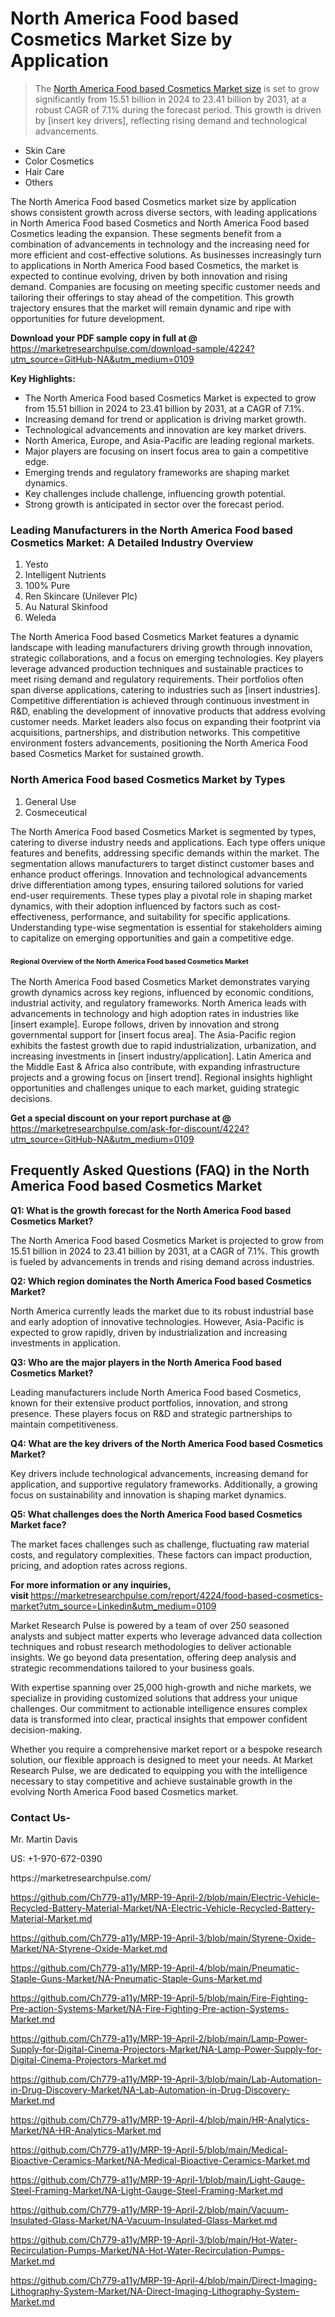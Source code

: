 <h1>North America Food based Cosmetics Market&nbsp;Size by Application</h1><blockquote><p>The <a href="https://marketresearchpulse.com/download-sample/4224?utm_source=GitHub-NA&amp;utm_medium=0109">North America Food based Cosmetics Market size</a> is set to grow significantly from 15.51 billion in 2024 to 23.41 billion by 2031, at a robust CAGR of 7.1% during the forecast period. This growth is driven by [insert key drivers], reflecting rising demand and technological advancements.</p></blockquote><ul><li>Skin Care <li> Color Cosmetics <li> Hair Care <li> Others</li></ul><p>The North America Food based Cosmetics market size by application shows consistent growth across diverse sectors, with leading applications in North America Food based Cosmetics and North America Food based Cosmetics leading the expansion. These segments benefit from a combination of advancements in technology and the increasing need for more efficient and cost-effective solutions. As businesses increasingly turn to applications in North America Food based Cosmetics, the market is expected to continue evolving, driven by both innovation and rising demand. Companies are focusing on meeting specific customer needs and tailoring their offerings to stay ahead of the competition. This growth trajectory ensures that the market will remain dynamic and ripe with opportunities for future development.</p><p><strong>Download your PDF sample copy in full at @ </strong><a href="https://marketresearchpulse.com/download-sample/4224?utm_source=GitHub-NA&amp;utm_medium=0109">https://marketresearchpulse.com/download-sample/4224?utm_source=GitHub-NA&amp;utm_medium=0109</a></p><p><strong>Key Highlights: </strong></p><ul><li>The North America Food based Cosmetics Market is expected to grow from 15.51 billion in 2024 to 23.41 billion by 2031, at a CAGR of 7.1%.</li><li>Increasing demand for trend or application is driving market growth.</li><li>Technological advancements and innovation are key market drivers.</li><li>North America, Europe, and Asia-Pacific are leading regional markets.</li><li>Major players are focusing on insert focus area to gain a competitive edge.</li><li>Emerging trends and regulatory frameworks are shaping market dynamics.</li><li>Key challenges include challenge, influencing growth potential.</li><li>Strong growth is anticipated in sector over the forecast period.</li></ul><h3>Leading Manufacturers in the North America Food based Cosmetics Market: A Detailed Industry Overview</h3><ol><li>Yesto</li><li>Intelligent Nutrients</li><li>100% Pure</li><li>Ren Skincare (Unilever Plc)</li><li>Au Natural Skinfood</li><li>Weleda</li></ol><div class="flex max-w-full flex-col flex-grow"><div class="min-h-8 text-message flex w-full flex-col items-end gap-2 whitespace-normal break-words [.text-message+&amp;]:mt-5" dir="auto" data-message-author-role="assistant" data-message-id="fd8432e4-4910-450d-b182-61b7bfb0a01f" data-message-model-slug="gpt-4o"><div class="flex w-full flex-col gap-1 empty:hidden first:pt-[3px]"><div class="markdown prose w-full break-words dark:prose-invert light"><p>The North America Food based Cosmetics Market features a dynamic landscape with leading manufacturers driving growth through innovation, strategic collaborations, and a focus on emerging technologies. Key players leverage advanced production techniques and sustainable practices to meet rising demand and regulatory requirements. Their portfolios often span diverse applications, catering to industries such as [insert industries]. Competitive differentiation is achieved through continuous investment in R&amp;D, enabling the development of innovative products that address evolving customer needs. Market leaders also focus on expanding their footprint via acquisitions, partnerships, and distribution networks. This competitive environment fosters advancements, positioning the North America Food based Cosmetics Market for sustained growth.</p></div></div></div></div><h3>North America Food based Cosmetics Market by Types</h3><ol><li>General Use <li> Cosmeceutical</li></ol><div class="flex max-w-full flex-col flex-grow"><div class="min-h-8 text-message flex w-full flex-col items-end gap-2 whitespace-normal break-words [.text-message+&amp;]:mt-5" dir="auto" data-message-author-role="assistant" data-message-id="084470be-0bb7-4664-bddf-5156b4f41249" data-message-model-slug="gpt-4o-mini"><div class="flex w-full flex-col gap-1 empty:hidden first:pt-[3px]"><div class="markdown prose w-full break-words dark:prose-invert light"><p>The North America Food based Cosmetics Market is segmented by types, catering to diverse industry needs and applications. Each type offers unique features and benefits, addressing specific demands within the market. The segmentation allows manufacturers to target distinct customer bases and enhance product offerings. Innovation and technological advancements drive differentiation among types, ensuring tailored solutions for varied end-user requirements. These types play a pivotal role in shaping market dynamics, with their adoption influenced by factors such as cost-effectiveness, performance, and suitability for specific applications. Understanding type-wise segmentation is essential for stakeholders aiming to capitalize on emerging opportunities and gain a competitive edge.</p></div></div></div></div><h3><span style="font-size: 11px;">Regional Overview of the North America Food based Cosmetics Market</span></h3><div class="flex max-w-full flex-col flex-grow"><div class="min-h-8 text-message flex w-full flex-col items-end gap-2 whitespace-normal break-words [.text-message+&amp;]:mt-5" dir="auto" data-message-author-role="assistant" data-message-id="e9038762-ce64-4e30-91c9-9bd413514231" data-message-model-slug="gpt-4o-mini"><div class="flex w-full flex-col gap-1 empty:hidden first:pt-[3px]"><div class="markdown prose w-full break-words dark:prose-invert light"><p>The North America Food based Cosmetics Market demonstrates varying growth dynamics across key regions, influenced by economic conditions, industrial activity, and regulatory frameworks. North America leads with advancements in technology and high adoption rates in industries like [insert example]. Europe follows, driven by innovation and strong governmental support for [insert focus area]. The Asia-Pacific region exhibits the fastest growth due to rapid industrialization, urbanization, and increasing investments in [insert industry/application]. Latin America and the Middle East &amp; Africa also contribute, with expanding infrastructure projects and a growing focus on [insert trend]. Regional insights highlight opportunities and challenges unique to each market, guiding strategic decisions.</p></div></div></div></div><p><strong>Get a special discount on your report purchase at @ </strong><a href="https://marketresearchpulse.com/ask-for-discount/4224?utm_source=GitHub-NA&amp;utm_medium=0109">https://marketresearchpulse.com/ask-for-discount/4224?utm_source=GitHub-NA&amp;utm_medium=0109</a></p><h2>Frequently Asked Questions (FAQ) in the North America Food based Cosmetics Market</h2><p><strong>Q1: What is the growth forecast for the North America Food based Cosmetics Market?</strong></p><p>The North America Food based Cosmetics Market is projected to grow from 15.51 billion in 2024 to 23.41 billion by 2031, at a CAGR of 7.1%. This growth is fueled by advancements in trends and rising demand across industries.</p><p><strong>Q2: Which region dominates the North America Food based Cosmetics Market?</strong></p><p>North America currently leads the market due to its robust industrial base and early adoption of innovative technologies. However, Asia-Pacific is expected to grow rapidly, driven by industrialization and increasing investments in application.</p><p><strong>Q3: Who are the major players in the North America Food based Cosmetics Market?</strong></p><p>Leading manufacturers include North America Food based Cosmetics, known for their extensive product portfolios, innovation, and strong presence. These players focus on R&amp;D and strategic partnerships to maintain competitiveness.</p><p><strong>Q4: What are the key drivers of the North America Food based Cosmetics Market?</strong></p><p>Key drivers include technological advancements, increasing demand for application, and supportive regulatory frameworks. Additionally, a growing focus on sustainability and innovation is shaping market dynamics.</p><p><strong>Q5: What challenges does the North America Food based Cosmetics Market face?</strong></p><p>The market faces challenges such as challenge, fluctuating raw material costs, and regulatory complexities. These factors can impact production, pricing, and adoption rates across regions.</p><p><strong>For more information or any inquiries, visit&nbsp;</strong><a href="https://marketresearchpulse.com/report/4224/food-based-cosmetics-market?utm_source=Linkedin&utm_medium=0109">https://marketresearchpulse.com/report/4224/food-based-cosmetics-market?utm_source=Linkedin&utm_medium=0109</a></p><p>Market Research Pulse is powered by a team of over 250 seasoned analysts and subject matter experts who leverage advanced data collection techniques and robust research methodologies to deliver actionable insights. We go beyond data presentation, offering deep analysis and strategic recommendations tailored to your business goals.</p><p>With expertise spanning over 25,000 high-growth and niche markets, we specialize in providing customized solutions that address your unique challenges. Our commitment to actionable intelligence ensures complex data is transformed into clear, practical insights that empower confident decision-making.</p><p>Whether you require a comprehensive market report or a bespoke research solution, our flexible approach is designed to meet your needs. At Market Research Pulse, we are dedicated to equipping you with the intelligence necessary to stay competitive and achieve sustainable growth in the evolving North America Food based Cosmetics market.</p><h3><strong>Contact Us-</strong></h3><p>Mr. Martin Davis</p><p>US: +1-970-672-0390</p><p>https://marketresearchpulse.com/</p><p><a href="https://github.com/Ch779-a11y/MRP-19-April-2/blob/main/Electric-Vehicle-Recycled-Battery-Material-Market/NA-Electric-Vehicle-Recycled-Battery-Material-Market.md">https://github.com/Ch779-a11y/MRP-19-April-2/blob/main/Electric-Vehicle-Recycled-Battery-Material-Market/NA-Electric-Vehicle-Recycled-Battery-Material-Market.md</a></p><p><a href="https://github.com/Ch779-a11y/MRP-19-April-3/blob/main/Styrene-Oxide-Market/NA-Styrene-Oxide-Market.md">https://github.com/Ch779-a11y/MRP-19-April-3/blob/main/Styrene-Oxide-Market/NA-Styrene-Oxide-Market.md</a></p><p><a href="https://github.com/Ch779-a11y/MRP-19-April-4/blob/main/Pneumatic-Staple-Guns-Market/NA-Pneumatic-Staple-Guns-Market.md">https://github.com/Ch779-a11y/MRP-19-April-4/blob/main/Pneumatic-Staple-Guns-Market/NA-Pneumatic-Staple-Guns-Market.md</a></p><p><a href="https://github.com/Ch779-a11y/MRP-19-April-5/blob/main/Fire-Fighting-Pre-action-Systems-Market/NA-Fire-Fighting-Pre-action-Systems-Market.md">https://github.com/Ch779-a11y/MRP-19-April-5/blob/main/Fire-Fighting-Pre-action-Systems-Market/NA-Fire-Fighting-Pre-action-Systems-Market.md</a></p><p><a href="https://github.com/Ch779-a11y/MRP-19-April-2/blob/main/Lamp-Power-Supply-for-Digital-Cinema-Projectors-Market/NA-Lamp-Power-Supply-for-Digital-Cinema-Projectors-Market.md">https://github.com/Ch779-a11y/MRP-19-April-2/blob/main/Lamp-Power-Supply-for-Digital-Cinema-Projectors-Market/NA-Lamp-Power-Supply-for-Digital-Cinema-Projectors-Market.md</a></p><p><a href="https://github.com/Ch779-a11y/MRP-19-April-3/blob/main/Lab-Automation-in-Drug-Discovery-Market/NA-Lab-Automation-in-Drug-Discovery-Market.md">https://github.com/Ch779-a11y/MRP-19-April-3/blob/main/Lab-Automation-in-Drug-Discovery-Market/NA-Lab-Automation-in-Drug-Discovery-Market.md</a></p><p><a href="https://github.com/Ch779-a11y/MRP-19-April-4/blob/main/HR-Analytics-Market/NA-HR-Analytics-Market.md">https://github.com/Ch779-a11y/MRP-19-April-4/blob/main/HR-Analytics-Market/NA-HR-Analytics-Market.md</a></p><p><a href="https://github.com/Ch779-a11y/MRP-19-April-5/blob/main/Medical-Bioactive-Ceramics-Market/NA-Medical-Bioactive-Ceramics-Market.md">https://github.com/Ch779-a11y/MRP-19-April-5/blob/main/Medical-Bioactive-Ceramics-Market/NA-Medical-Bioactive-Ceramics-Market.md</a></p><p><a href="https://github.com/Ch779-a11y/MRP-19-April-1/blob/main/Light-Gauge-Steel-Framing-Market/NA-Light-Gauge-Steel-Framing-Market.md">https://github.com/Ch779-a11y/MRP-19-April-1/blob/main/Light-Gauge-Steel-Framing-Market/NA-Light-Gauge-Steel-Framing-Market.md</a></p><p><a href="https://github.com/Ch779-a11y/MRP-19-April-2/blob/main/Vacuum-Insulated-Glass-Market/NA-Vacuum-Insulated-Glass-Market.md">https://github.com/Ch779-a11y/MRP-19-April-2/blob/main/Vacuum-Insulated-Glass-Market/NA-Vacuum-Insulated-Glass-Market.md</a></p><p><a href="https://github.com/Ch779-a11y/MRP-19-April-3/blob/main/Hot-Water-Recirculation-Pumps-Market/NA-Hot-Water-Recirculation-Pumps-Market.md">https://github.com/Ch779-a11y/MRP-19-April-3/blob/main/Hot-Water-Recirculation-Pumps-Market/NA-Hot-Water-Recirculation-Pumps-Market.md</a></p><p><a href="https://github.com/Ch779-a11y/MRP-19-April-4/blob/main/Direct-Imaging-Lithography-System-Market/NA-Direct-Imaging-Lithography-System-Market.md">https://github.com/Ch779-a11y/MRP-19-April-4/blob/main/Direct-Imaging-Lithography-System-Market/NA-Direct-Imaging-Lithography-System-Market.md</a></p>
